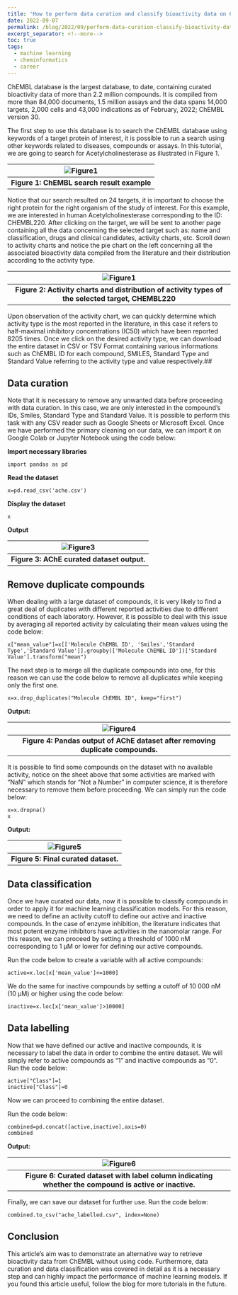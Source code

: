```yaml
---
title: 'How to perform data curation and classify bioactivity data on ChEMBL database'
date: 2022-09-07
permalink: /blog/2022/09/perform-data-curation-classify-bioactivity-data-chembl-database
excerpt_separator: <!--more-->
toc: true
tags:
  - machine learning
  - cheminformatics
  - career
---
```


ChEMBL database is the largest database, to date, containing curated bioactivity data of more than 2.2 million compounds. It is compiled from more than 84,000 documents, 1.5 million assays and the data spans 14,000 targets, 2,000 cells and 43,000 indications as of February, 2022; ChEMBL version 30.
<!--more-->
The first step to use this database is to search the ChEMBL database using keywords of a target protein of interest, it is possible to run a search using other keywords related to diseases, compounds or assays. In this tutorial, we are going to search for Acetylcholinesterase as illustrated in Figure 1.

| ![Figure1](https://raw.githubusercontent.com/yboulaamane/yboulaamane.github.io/984c2b8dff1a546b4fd9ad6d2cdb6e57e572851f/_blog/1post-1.png) |
|:--:|
| <b>Figure 1: ChEMBL search result example</b> |


Notice that our search resulted on 24 targets, it is important to choose the right protein for the right organism of the study of interest. For this example, we are interested in human Acetylcholinesterase corresponding to the ID: CHEMBL220. 
After clicking on the target, we will be sent to another page containing all the data concerning the selected target such as: name and classification, drugs and clinical candidates, activity charts, etc. 
Scroll down to activity charts and notice the pie chart on the left concerning all the associated bioactivity data compiled from the literature and their distribution according to the activity type.  
 
 
| ![Figure1](https://raw.githubusercontent.com/yboulaamane/yboulaamane.github.io/984c2b8dff1a546b4fd9ad6d2cdb6e57e572851f/_blog/1post-2.png) |
|:--:|
| <b>Figure 2: Activity charts and distribution of activity types of the selected target, CHEMBL220</b> |

Upon observation of the activity chart, we can quickly determine which activity type is the most reported in the literature, in this case it refers to half-maximal inhibitory concentrations (IC50) which have been reported 8205 times. 
Once we click on the desired activity type, we can download the entire dataset in CSV or TSV Format containing various informations such as ChEMBL ID for each compound, SMILES, Standard Type and Standard Value referring to the activity type and value respectively.## 

## Data curation
Note that it is necessary to remove any unwanted data before proceeding with data curation. In this case, we are only interested in the compound’s IDs, Smiles, Standard Type and Standard Value. It is possible to perform this task with any CSV reader such as Google Sheets or Microsoft Excel. 
Once we have performed the primary cleaning on our data, we can import it on Google Colab or Jupyter Notebook using the code below:


**Import necessary libraries**
```
import pandas as pd
```
**Read the dataset**
```
x=pd.read_csv('ache.csv')
```
**Display the dataset**
```
x
```

**Output**

| ![Figure3](https://raw.githubusercontent.com/yboulaamane/yboulaamane.github.io/984c2b8dff1a546b4fd9ad6d2cdb6e57e572851f/_blog/1post-3.png) |
|:--:|
| <b>Figure 3: AChE curated dataset output.</b> |
 


## Remove duplicate compounds

When dealing with a large dataset of compounds, it is very likely to find a great deal of duplicates with different reported activities due to different conditions of each laboratory. However, it is possible to deal with this issue by averaging all reported activity by calculating their mean values using the code below:

```
x["mean_value"]=x[['Molecule ChEMBL ID', 'Smiles','Standard Type','Standard Value']].groupby(['Molecule ChEMBL ID'])['Standard Value'].transform("mean")
```
The next step is to merge all the duplicate compounds into one, for this reason we can use the code below to remove all duplicates while keeping only the first one.
```
x=x.drop_duplicates("Molecule ChEMBL ID", keep="first")
```

**Output:**

| ![Figure4](https://raw.githubusercontent.com/yboulaamane/yboulaamane.github.io/984c2b8dff1a546b4fd9ad6d2cdb6e57e572851f/_blog/1post-4.png) |
|:--:|
| <b>Figure 4: Pandas output of AChE dataset after removing duplicate compounds.</b> |
 
 
It is possible to find some compounds on the dataset with no available activity, notice on the sheet above that some activities are marked with “NaN” which stands for “Not a Number” in computer science, it is therefore necessary to remove them before proceeding. We can simply run the code below:

```
x=x.dropna()
x
```

**Output:**

| ![Figure5](https://raw.githubusercontent.com/yboulaamane/yboulaamane.github.io/984c2b8dff1a546b4fd9ad6d2cdb6e57e572851f/_blog/1post-5.png) |
|:--:|
| <b>Figure 5: Final curated dataset.</b> |

## Data classification

Once we have curated our data, now it is possible to classify compounds in order to apply it for machine learning classification models. For this reason, we need to define an activity cutoff to define our active and inactive compounds. In the case of enzyme inhibition, the literature indicates that most potent enzyme inhibitors have activities in the nanomolar range. For this reason, we can proceed by setting a threshold of 1000 nM corresponding to 1 μM or lower for defining our active compounds. 

Run the code below to create a variable with all active compounds:

```
active=x.loc[x['mean_value']<=1000]
```

We do the same for inactive compounds by setting a cutoff of 10 000 nM (10 μM) or higher using the code below:

```
inactive=x.loc[x['mean_value']>10000]
```

## Data labelling

Now that we have defined our active and inactive compounds, it is necessary to label the data in order to combine the entire dataset. We will simply refer to active compounds as “1” and inactive compounds as “0”.
Run the code below:

```
active["Class"]=1
inactive["Class"]=0
```


Now we can proceed to combining the entire dataset.

Run the code below:

```
combined=pd.concat([active,inactive],axis=0)
combined
```


**Output:**
 
| ![Figure6](https://raw.githubusercontent.com/yboulaamane/yboulaamane.github.io/984c2b8dff1a546b4fd9ad6d2cdb6e57e572851f/_blog/1post-6.png) |
|:--:|
| <b>Figure 6: Curated dataset with label column indicating whether the compound is active or inactive.</b> |

Finally, we can save our dataset for further use.
Run the code below:

```
combined.to_csv("ache_labelled.csv", index=None)
```


## Conclusion

This article’s aim was to demonstrate an alternative way to retrieve bioactivity data from ChEMBL without using code. Furthermore, data curation and data classification was covered in detail as it is a necessary step and can highly impact the performance of machine learning models. If you found this article useful, follow the blog for more tutorials in the future.

